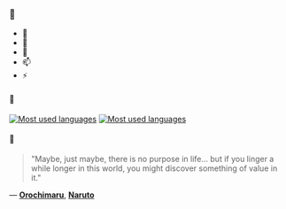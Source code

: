 ### 👋

- 🔭
- 🌱
- 💬
- 📫
- ⚡

#### 🧏

[![Most used languages](https://github-readme-stats-aynah.vercel.app/api/top-langs/?username=aynh&theme=solarized-dark&langs_count=6&layout=compact&hide_title=true)](https://github.com/anuraghazra/github-readme-stats#gh-dark-mode-only)
[![Most used languages](https://github-readme-stats-aynah.vercel.app/api/top-langs/?username=aynh&theme=solarized-light&langs_count=6&layout=compact&hide_title=true)](https://github.com/anuraghazra/github-readme-stats#gh-light-mode-only)

#### 💬

> "Maybe, just maybe, there is no purpose in life... but if you linger a while longer in this world, you might discover something of value in it."

&mdash; [**Orochimaru**](https://myanimelist.net/character.php?q=Orochimaru&cat=character), [**Naruto**](https://myanimelist.net/search/all?q=Naruto&cat=all)
